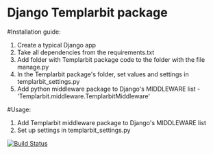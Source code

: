 # Django Templarbit package

#Installation guide:
1) Create a typical Django app
2) Take all dependencies from the requirements.txt
3) Add folder with Templarbit package code to the folder with the file manage.py
4) In the Templarbit package's folder, set values and settings in templarbit_settings.py
5) Add python middleware package to Django's MIDDLEWARE list - 'Templarbit.middleware.TemplarbitMiddleware'

#Usage:
1) Add Templarbit middleware package to Django's MIDDLEWARE list
2) Set up settings in templarbit_settings.py

[![Build Status](https://travis-ci.org/templarbit/django-plugin.svg?branch=master)](https://travis-ci.org/templarbit/django-plugin)
